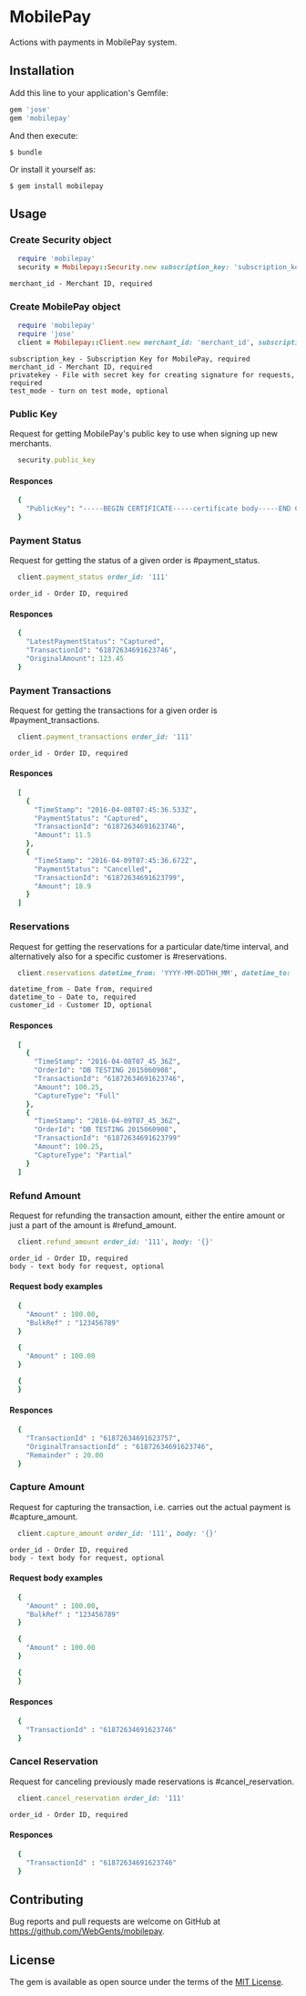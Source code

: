 # MobilePay

Actions with payments in MobilePay system.

## Installation

Add this line to your application's Gemfile:

```ruby
gem 'jose'
gem 'mobilepay'
```

And then execute:

    $ bundle

Or install it yourself as:

    $ gem install mobilepay

## Usage

### Create Security object

```ruby
  require 'mobilepay'
  security = Mobilepay::Security.new subscription_key: 'subscription_key'
```
    merchant_id - Merchant ID, required

### Create MobilePay object

```ruby
  require 'mobilepay'
  require 'jose'
  client = Mobilepay::Client.new merchant_id: 'merchant_id', subscription_key: 'subscription_key', privatekey: 'key.pvk', test_mode: true
```
    subscription_key - Subscription Key for MobilePay, required
    merchant_id - Merchant ID, required
    privatekey - File with secret key for creating signature for requests, required
    test_mode - turn on test mode, optional

### Public Key

Request for getting MobilePay's public key to use when signing up new merchants.

```ruby
  security.public_key
```

#### Responces

```ruby
  {
    "PublicKey": "-----BEGIN CERTIFICATE-----certificate body-----END CERTIFICATE-----"
  }
```

### Payment Status

Request for getting the status of a given order is #payment_status.

```ruby
  client.payment_status order_id: '111'
```
    order_id - Order ID, required

#### Responces

```ruby
  {
    "LatestPaymentStatus": "Captured",
    "TransactionId": "61872634691623746",
    "OriginalAmount": 123.45
  }
```

### Payment Transactions

Request for getting the transactions for a given order is #payment_transactions.

```ruby
  client.payment_transactions order_id: '111'
```
    order_id - Order ID, required

#### Responces

```ruby
  [
    {
      "TimeStamp": "2016-04-08T07:45:36.533Z",
      "PaymentStatus": "Captured",
      "TransactionId": "61872634691623746",
      "Amount": 11.5
    },
    {
      "TimeStamp": "2016-04-09T07:45:36.672Z",
      "PaymentStatus": "Cancelled",
      "TransactionId": "61872634691623799",
      "Amount": 18.9
    }
  ]
```

### Reservations

Request for getting the reservations for a particular date/time interval, and alternatively also for a specific customer is #reservations.

```ruby
  client.reservations datetime_from: 'YYYY-MM-DDTHH_MM', datetime_to: 'YYYY-MM-DDTHH_MM', customer_id: '111'
```
    datetime_from - Date from, required
    datetime_to - Date to, required
    customer_id - Customer ID, optional

#### Responces

```ruby
  [
    {
      "TimeStamp": "2016-04-08T07_45_36Z",
      "OrderId": "DB TESTING 2015060908",
      "TransactionId": "61872634691623746",
      "Amount": 100.25,
      "CaptureType": "Full"
    },
    {
      "TimeStamp": "2016-04-09T07_45_36Z",
      "OrderId": "DB TESTING 2015060908",
      "TransactionId": "61872634691623799"
      "Amount": 100.25,
      "CaptureType": "Partial"
    }
  ]
```

### Refund Amount

Request for refunding the transaction amount, either the entire amount or just a part of the amount is #refund_amount.

```ruby
  client.refund_amount order_id: '111', body: '{}'
```
    order_id - Order ID, required
    body - text body for request, optional

#### Request body examples

```ruby
  {
    "Amount" : 100.00,
    "BulkRef" : "123456789"
  }

  {
    "Amount" : 100.00
  }

  {
  }
```

#### Responces

```ruby
  {
    "TransactionId" : "61872634691623757",
    "OriginalTransactionId" : "61872634691623746",
    "Remainder" : 20.00
  }
```

### Capture Amount

Request for capturing the transaction, i.e. carries out the actual payment is #capture_amount.

```ruby
  client.capture_amount order_id: '111', body: '{}'
```
    order_id - Order ID, required
    body - text body for request, optional

#### Request body examples

```ruby
  {
    "Amount" : 100.00,
    "BulkRef" : "123456789"
  }

  {
    "Amount" : 100.00
  }

  {
  }
```

#### Responces

```ruby
  {
    "TransactionId" : "61872634691623746"
  }
```

### Cancel Reservation

Request for canceling previously made reservations is #cancel_reservation.

```ruby
  client.cancel_reservation order_id: '111'
```
    order_id - Order ID, required

#### Responces

```ruby
  {
    "TransactionId" : "61872634691623746"
  }
```

## Contributing

Bug reports and pull requests are welcome on GitHub at https://github.com/WebGents/mobilepay.

## License

The gem is available as open source under the terms of the [MIT License](http://opensource.org/licenses/MIT).
